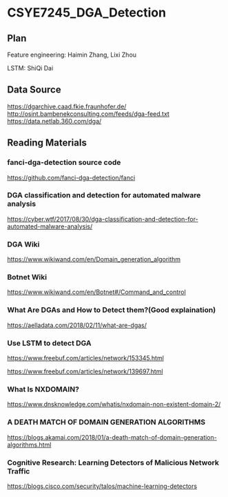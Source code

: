 # CSYE7245_DGA_Detection

## Plan
Feature engineering: Haimin Zhang, Lixi Zhou

LSTM: ShiQi Dai

## Data Source
https://dgarchive.caad.fkie.fraunhofer.de/
http://osint.bambenekconsulting.com/feeds/dga-feed.txt
https://data.netlab.360.com/dga/

## Reading Materials

### fanci-dga-detection source code

https://github.com/fanci-dga-detection/fanci

### DGA classification and detection for automated malware analysis
https://cyber.wtf/2017/08/30/dga-classification-and-detection-for-automated-malware-analysis/

### DGA Wiki
https://www.wikiwand.com/en/Domain_generation_algorithm

### Botnet Wiki
https://www.wikiwand.com/en/Botnet#/Command_and_control

### What Are DGAs and How to Detect them?(Good explaination)
https://aelladata.com/2018/02/11/what-are-dgas/

### Use LSTM to detect DGA
https://www.freebuf.com/articles/network/153345.html

https://www.freebuf.com/articles/network/139697.html

### What Is NXDOMAIN?
https://www.dnsknowledge.com/whatis/nxdomain-non-existent-domain-2/

### A DEATH MATCH OF DOMAIN GENERATION ALGORITHMS
https://blogs.akamai.com/2018/01/a-death-match-of-domain-generation-algorithms.html

### Cognitive Research: Learning Detectors of Malicious Network Traffic
https://blogs.cisco.com/security/talos/machine-learning-detectors
